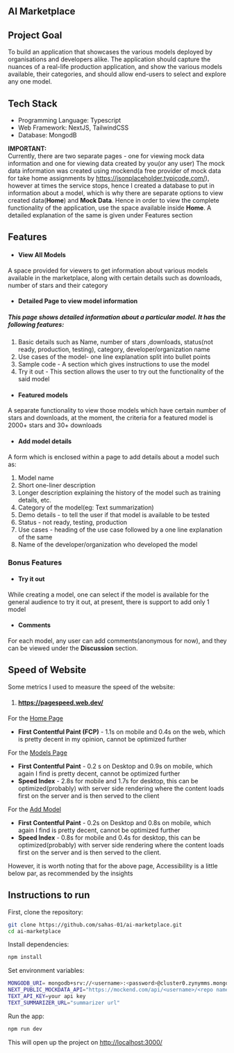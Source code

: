 ## AI Marketplace


## Project Goal 
To build an application that showcases the various models deployed by organisations and developers alike. The application should capture the nuances of a real-life production application, and show the various models available, their categories, and should allow end-users to select and explore any one model.

## Tech Stack
- Programming Language: Typescript
- Web Framework: NextJS, TailwindCSS
- Database: MongodB


<b>IMPORTANT:</b> <br />
Currently, there are two separate pages - one for viewing mock data information and one for viewing data created by you(or any user)
The mock data information was created using mockend(a free provider of mock data for take home assignments by https://jsonplaceholder.typicode.com/), however at times the service stops, hence I created a database to put in information about a model, which is why there are separate options to view created data(<b>Home</b>) and <b>Mock Data</b>. Hence in order to view the complete functionality of the application, use the space available inside <b>Home</b>. A detailed explanation of the same is given under Features section

## Features
- #### View All Models
A space provided for viewers to get information about various models available in the marketplace, along with certain details such as downloads, number of stars and their category

- #### Detailed Page to view model information

##### This page shows detailed information about a particular model. It has the following features:
1. Basic details such as Name, number of stars ,downloads, status(not ready, production, testing), category, developer/organization name
2. Use cases of the model- one line explanation split into bullet points
3. Sample code - A section which gives instructions to use the model
4. Try it out - This section allows the user to try out the functionality of the said model

- #### Featured models
A separate functionality to view those models which have certain number of stars and downloads, at the moment, the criteria for a featured model is 2000+ stars and 30+ downloads

- #### Add model details
A form which is enclosed within a page to add details about a model such as:
1. Model name
2. Short one-liner description
3. Longer description explaining the history of the model such as training details, etc.
4. Category of the model(eg: Text summarization)
5. Demo details - to tell the user if that model is available to be tested
6. Status - not ready, testing, production
7. Use cases - heading of the use case followed by a one line explanation of the same
8. Name of the developer/organization who developed the model


### Bonus Features
- #### Try it out
While creating a model, one can select if the model is available for the general audience to try it out, at present, there is support to add only 1 model

- #### Comments
For each model, any user can add comments(anonymous for now), and they can be viewed under the <b>Discussion</b> section. 


## Speed of Website
Some metrics I used to measure the speed of the website:
1. #### https://pagespeed.web.dev/
For the <a href="https://market-place-ai.vercel.app/">Home Page</a>
- <b>First Contentful Paint (FCP)</b> - 1.1s on mobile and 0.4s on the web, which is pretty decent in my opinion, cannot be optimized further

For the <a href="https://market-place-ai.vercel.app/models">Models Page</a>
- <b>First Contentful Paint</b> - 0.2 s on Desktop and 0.9s on mobile, which again I find is pretty decent, cannot be optimized further
- <b>Speed Index</b> - 2.8s for mobile and 1.7s for desktop, this can be optimized(probably) with server side rendering where the content loads first on the server and is then served to the client

For the <a href="https://market-place-ai.vercel.app/addmodel">Add Model</a>
- <b>First Contentful Paint</b> - 0.2s on Desktop and 0.8s on mobile, which again I find is pretty decent, cannot be optimized further
- <b>Speed Index</b> - 0.8s for mobile and 0.4s for desktop, this can be optimized(probably) with server side rendering where the content loads first on the server and is then served to the client.

However, it is worth noting that for the above page, Accessibility is a little below par, as recommended by the insights



## Instructions to run

First, clone the repository:
```bash
git clone https://github.com/sahas-01/ai-marketplace.git
cd ai-marketplace
```

Install dependencies:
```bash
npm install
```

Set environment variables:
```bash
MONGODB_URI= mongodb+srv://<username>:<password>@cluster0.zynymms.mongodb.net/
NEXT_PUBLIC_MOCKDATA_API="https://mockend.com/api/<username>/<repo name>/<collection name>"
TEXT_API_KEY=your api key
TEXT_SUMMARIZER_URL="summarizer url"
```

Run the app:
```bash
npm run dev
```

This will open up the project on <a href="">http://localhost:3000/</a>
